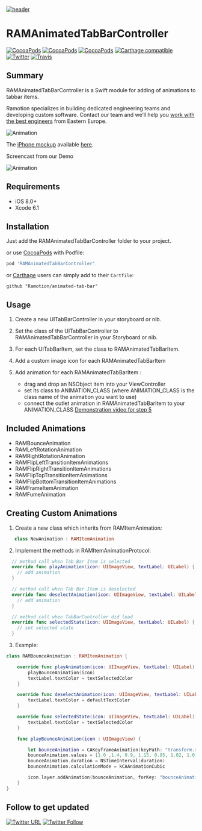 [![header](https://raw.githubusercontent.com/Ramotion/animated-tab-bar/master/header.png)](https://ramotion.com?utm_source=gthb&utm_medium=special&utm_campaign=animated-tab-bar)
# RAMAnimatedTabBarController
[![CocoaPods](https://img.shields.io/cocoapods/p/RAMAnimatedTabBarController.svg)](http://cocoapods.org/pods/RAMAnimatedTabBarController)
[![CocoaPods](https://img.shields.io/cocoapods/v/RAMAnimatedTabBarController.svg)](http://cocoapods.org/pods/RAMAnimatedTabBarController)
[![CocoaPods](https://img.shields.io/cocoapods/metrics/doc-percent/RAMAnimatedTabBarController.svg)](https://cdn.rawgit.com/Ramotion/animated-tab-bar/master/docs/index.html)
[![Carthage compatible](https://img.shields.io/badge/Carthage-compatible-4BC51D.svg?style=flat)](https://github.com/Ramotion/animated-tab-bar)
[![Twitter](https://img.shields.io/badge/Twitter-@Ramotion-blue.svg?style=flat)](http://twitter.com/Ramotion)
[![Travis](https://img.shields.io/travis/Ramotion/animated-tab-bar.svg)](https://travis-ci.org/Ramotion/animated-tab-bar)

## Summary
RAMAnimatedTabBarController is a Swift module for adding of animations to tabbar items.


Ramotion specializes in building dedicated engineering teams and developing custom software. Contact our team and we’ll help you [work with the best engineers](https://ramotion.com?utm_source=gthb&utm_medium=special&utm_campaign=animated-tab-bar) from Eastern Europe.







![Animation](https://raw.githubusercontent.com/Ramotion/animated-tab-bar/master/Screenshots/tab-bar-icons-iphone-ramotion-animation-interface-design.gif)

The [iPhone mockup](https://store.ramotion.com/product/iphone-6-mockups?utm_source=gthb&utm_medium=special&utm_campaign=animated-tab-bar) available [here](https://store.ramotion.com/product/iphone-6-mockups?utm_source=gthb&utm_medium=special&utm_campaign=animated-tab-bar).


Screencast from our Demo

![Animation](https://raw.githubusercontent.com/Ramotion/animated-tab-bar/master/Screenshots/RAMAnimatedTabBarDemo.gif)

## Requirements

- iOS 8.0+
- Xcode 6.1

## Installation

Just add the RAMAnimatedTabBarController folder to your project.

or use [CocoaPods](https://cocoapods.org) with Podfile:
``` ruby
pod 'RAMAnimatedTabBarController'
```

or [Carthage](https://github.com/Carthage/Carthage) users can simply add to their `Cartfile`:
```
github "Ramotion/animated-tab-bar"
```


## Usage

1. Create a new UITabBarController in your storyboard or nib.

2. Set the class of the UITabBarController to RAMAnimatedTabBarController in your Storyboard or nib.

3. For each UITabBarItem, set the class to RAMAnimatedTabBarItem.

4. Add a custom image icon for each RAMAnimatedTabBarItem

5. Add animation for each RAMAnimatedTabBarItem :
   * drag and drop an NSObject item into your ViewController
   * set its class to ANIMATION_CLASS (where ANIMATION_CLASS is the class name of the animation you want to use)
   * connect the outlet animation in RAMAnimatedTabBarItem to your ANIMATION_CLASS
   [Demonstration video for step 5](http://vimeo.com/112390386)


## Included Animations

* RAMBounceAnimation
* RAMLeftRotationAnimation
* RAMRightRotationAnimation
* RAMFlipLeftTransitionItemAnimations
* RAMFlipRightTransitionItemAnimations
* RAMFlipTopTransitionItemAnimations
* RAMFlipBottomTransitionItemAnimations
* RAMFrameItemAnimation
* RAMFumeAnimation

## Creating Custom Animations
1. Create a new class which inherits from RAMItemAnimation:

  ``` swift
     class NewAnimation : RAMItemAnimation
  ```
2. Implement the methods in RAMItemAnimationProtocol:


  ``` swift
    // method call when Tab Bar Item is selected
    override func playAnimation(icon: UIImageView, textLabel: UILabel) {
      // add animation
    }
  ```  
  ``` swift
    // method call when Tab Bar Item is deselected
    override func deselectAnimation(icon: UIImageView, textLabel: UILabel, defaultTextColor: UIColor, defaultIconColor: UIColor) {
      // add animation
    }
  ```    
  ``` swift
    // method call when TabBarController did load
    override func selectedState(icon: UIImageView, textLabel: UILabel) {
      // set selected state  
    }
  ```

3. Example:

``` swift
class RAMBounceAnimation : RAMItemAnimation {

    override func playAnimation(icon: UIImageView, textLabel: UILabel) {
        playBounceAnimation(icon)
        textLabel.textColor = textSelectedColor
    }

    override func deselectAnimation(icon: UIImageView, textLabel: UILabel, defaultTextColor: UIColor, defaultIconColor: UIColor) {
        textLabel.textColor = defaultTextColor
    }

    override func selectedState(icon: UIImageView, textLabel: UILabel) {
        textLabel.textColor = textSelectedColor
    }

    func playBounceAnimation(icon : UIImageView) {

        let bounceAnimation = CAKeyframeAnimation(keyPath: "transform.scale")
        bounceAnimation.values = [1.0 ,1.4, 0.9, 1.15, 0.95, 1.02, 1.0]
        bounceAnimation.duration = NSTimeInterval(duration)
        bounceAnimation.calculationMode = kCAAnimationCubic

        icon.layer.addAnimation(bounceAnimation, forKey: "bounceAnimation")
    }
}
```

## Follow to get updated

[![Twitter URL](https://img.shields.io/twitter/url/http/shields.io.svg?style=social)](https://twitter.com/intent/tweet?text=https://github.com/ramotion/animated-tab-bar)
[![Twitter Follow](https://img.shields.io/twitter/follow/ramotion.svg?style=social)](https://twitter.com/ramotion)
